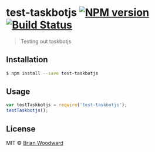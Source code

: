 # test-taskbotjs [![NPM version](https://badge.fury.io/js/test-taskbotjs.svg)](https://npmjs.org/package/test-taskbotjs) [![Build Status](https://travis-ci.org/doowb/test-taskbotjs.svg?branch=master)](https://travis-ci.org/doowb/test-taskbotjs)

> Testing out taskbotjs

## Installation

```sh
$ npm install --save test-taskbotjs
```

## Usage

```js
var testTaskbotjs = require('test-taskbotjs');
testTaskbotjs();
```

## License

MIT © [Brian Woodward](https://doowb.com)
